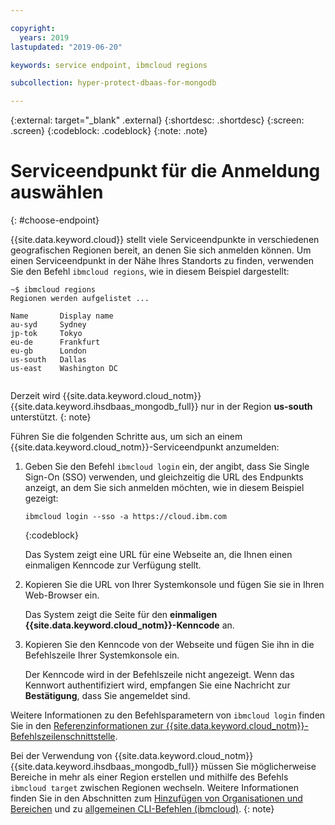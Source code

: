```yaml
---

copyright:
  years: 2019
lastupdated: "2019-06-20"

keywords: service endpoint, ibmcloud regions

subcollection: hyper-protect-dbaas-for-mongodb

---
```


{:external: target="_blank" .external}
{:shortdesc: .shortdesc}
{:screen: .screen}
{:codeblock: .codeblock}
{:note: .note}


# Serviceendpunkt für die Anmeldung auswählen
{: #choose-endpoint}

{{site.data.keyword.cloud}} stellt viele Serviceendpunkte in verschiedenen geografischen Regionen bereit, an denen Sie sich anmelden können.
Um einen Serviceendpunkt in der Nähe Ihres Standorts zu finden, verwenden Sie den Befehl `ibmcloud regions`, wie in diesem Beispiel dargestellt:

<pre><code class="hljs">~$ ibmcloud regions
Regionen werden aufgelistet ...

Name       Display name
au-syd     Sydney
jp-tok     Tokyo
eu-de      Frankfurt
eu-gb      London
us-south   Dallas
us-east    Washington DC

</code></pre>

Derzeit wird {{site.data.keyword.cloud_notm}} {{site.data.keyword.ihsdbaas_mongodb_full}} nur in der Region **us-south** unterstützt.
{: note}

Führen Sie die folgenden Schritte aus, um sich an einem {{site.data.keyword.cloud_notm}}-Serviceendpunkt anzumelden:

1. Geben Sie den Befehl `ibmcloud login` ein, der angibt, dass Sie Single Sign-On (SSO) verwenden, und gleichzeitig die URL des Endpunkts anzeigt, an dem Sie sich anmelden möchten, wie in diesem Beispiel gezeigt:

   ```
   ibmcloud login --sso -a https://cloud.ibm.com
   ```
   {:codeblock}

   Das System zeigt eine URL für eine Webseite an, die Ihnen einen einmaligen Kenncode zur Verfügung stellt.

2. Kopieren Sie die URL von Ihrer Systemkonsole und fügen Sie sie in Ihren Web-Browser ein.

   Das System zeigt die Seite für den **einmaligen {{site.data.keyword.cloud_notm}}-Kenncode** an.

3. Kopieren Sie den Kenncode von der Webseite und fügen Sie ihn in die Befehlszeile Ihrer Systemkonsole ein.

   Der Kenncode wird in der Befehlszeile nicht angezeigt. Wenn das Kennwort authentifiziert wird, empfangen Sie eine Nachricht zur **Bestätigung**, dass Sie angemeldet sind.

Weitere Informationen zu den Befehlsparametern von `ibmcloud login` finden Sie in den [Referenzinformationen zur {{site.data.keyword.cloud_notm}}-Befehlszeilenschnittstelle](/docs/cli/reference/ibmcloud?topic=cloud-cli-ibmcloud_cli#ibmcloud_login).

Bei der Verwendung von {{site.data.keyword.cloud_notm}} {{site.data.keyword.ihsdbaas_mongodb_full}} müssen Sie möglicherweise Bereiche in mehr als einer Region erstellen und mithilfe des Befehls `ibmcloud target` zwischen Regionen wechseln. Weitere Informationen finden Sie in den Abschnitten zum [Hinzufügen von Organisationen und Bereichen](/docs/account?topic=account-orgsspacesusers#orgsspacesusers)
und zu [allgemeinen CLI-Befehlen (ibmcloud)](/docs/cli/reference/ibmcloud?topic=cloud-cli-ibmcloud_cli#bluemix_target).
{: note}
